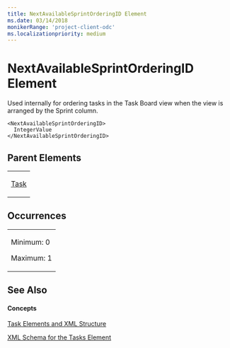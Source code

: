 ```yaml
---
title: NextAvailableSprintOrderingID Element
ms.date: 03/14/2018
monikerRange: 'project-client-odc'
ms.localizationpriority: medium
---
```


# NextAvailableSprintOrderingID Element




Used internally for ordering tasks in the Task Board view when the view is arranged by the Sprint column.

    <NextAvailableSprintOrderingID>
      IntegerValue
    </NextAvailableSprintOrderingID>

## Parent Elements

<table>
<colgroup>
<col style="width: 100%" />
</colgroup>
<tbody>
<tr class="odd">
<td><p><a href="task-element.md">Task</a></p></td>
</tr>
</tbody>
</table>

## Occurrences

<table>
<colgroup>
<col style="width: 100%" />
</colgroup>
<tbody>
<tr class="odd">
<td><p>Minimum: 0</p>
<p>Maximum: 1</p></td>
</tr>
</tbody>
</table>

## See Also

#### Concepts

[Task Elements and XML Structure](task-elements-and-xml-structure.md)

[XML Schema for the Tasks Element](xml-schema-for-the-tasks-element.md)

